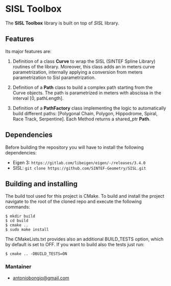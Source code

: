# SISL Toolbox
The **SISL Toolbox** library is built on top of *SISL* library.

## Features
Its major features are:

1. Definition of a class **Curve** to wrap the SISL (SINTEF Spline Library) routines of the library. Moreover, this class adds an in meters curve parametrization, internally applying a conversion from meters parametrization to Sisl parametrization.

2. Definition of a **Path** class to build a complex path starting from the Curve objects. The path is parametrized in meters with abscissa in the interval [0, pathLength].

3. Definition of a **PathFactory** class implementing the logic to automatically build different paths: [Polygonal Chain, Polygon, Hippodrome, Spiral, Race Track, Serpentine]. Each Method returns a shared_ptr **Path**.
## Dependencies
Before building the repository you will have to install the following dependencies:
* Eigen 3: `https://gitlab.com/libeigen/eigen/-/releases/3.4.0`
* SISL: `git clone https://github.com/SINTEF-Geometry/SISL.git`

## Building and installing

The build tool used for this project is CMake. To build and install the project navigate to the root of the cloned repo and execute the following commands:

    $ mkdir build
    $ cd build
    $ cmake ..
    $ sudo make install

The CMakeLists.txt provides also an additional BUILD_TESTS option, which by default is set to OFF. If you want to build also the tests just run:

    $ cmake .. -DBUILD_TESTS=ON

### Mantainer

* <antoniobongio@gmail.com>
